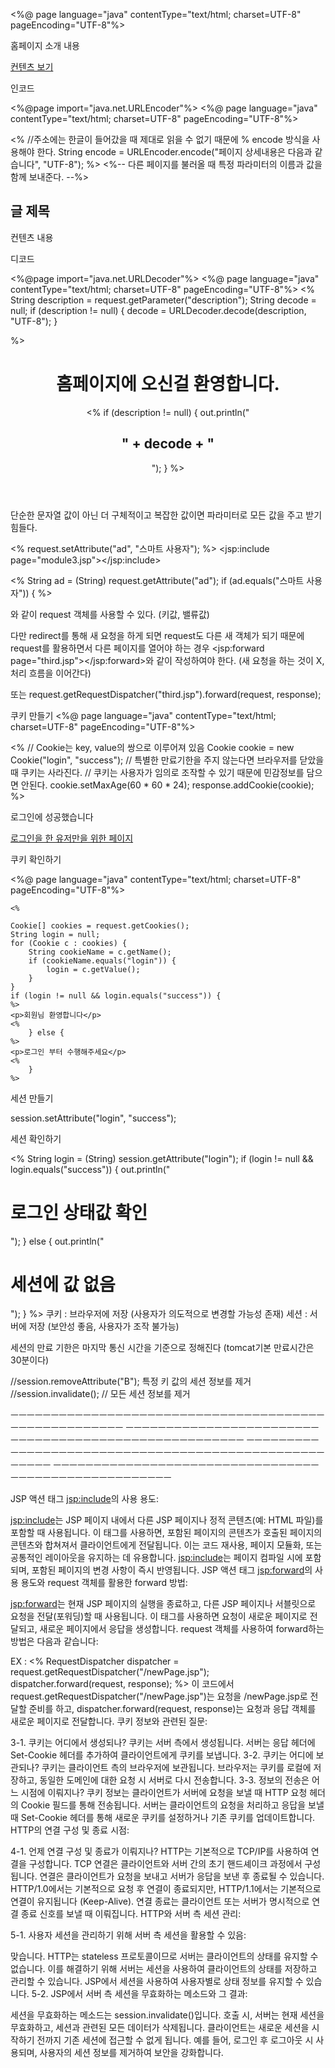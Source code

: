 


<%@ page language="java" contentType="text/html; charset=UTF-8"
	pageEncoding="UTF-8"%>
<!DOCTYPE html>
<html>
<head>
<meta charset="UTF-8">
<title>Index</title>
</head>
<body>
	<jsp:include page="module.jsp"></jsp:include> <!-- module.jsp의 내용을 읽어와서 출력함 -->
	<p>홈페이지 소개 내용</p>
	<nav>
		<a href="page.jsp">컨텐츠 보기</a>
	</nav>
	<jsp:include page="module2.jsp"></jsp:include>
</body>
</html>





인코드

<%@page import="java.net.URLEncoder"%>
<%@ page language="java" contentType="text/html; charset=UTF-8"
	pageEncoding="UTF-8"%>
<!DOCTYPE html>
<html>
<head>
<meta charset="UTF-8">
<title>Page</title>
</head>
<body>
	<%
		//주소에는 한글이 들어갔을 때 제대로 읽을 수 없기 때문에 % encode 방식을 사용해야 한다.
		String encode = URLEncoder.encode("페이지 상세내용은 다음과 같습니다", "UTF-8"); 
	%>
	<%-- 다른 페이지를 불러올 때 특정 파라미터의 이름과 값을 함께 보내준다. --%>
	<jsp:include page="module.jsp">
		<jsp:param name="description" value="<%= encode %>"/>
	</jsp:include>
	<article>
		<h1>글 제목</h1>
		<p>컨텐츠 내용</p>
	</article>
	<jsp:include page="module2.jsp"></jsp:include>
</body>
</html>



디코드


<%@page import="java.net.URLDecoder"%>
<%@ page language="java" contentType="text/html; charset=UTF-8"
    pageEncoding="UTF-8"%>
<%
	String description = request.getParameter("description");
	String decode = null;
	if (description != null) {
		decode = URLDecoder.decode(description, "UTF-8");
	}
	
%>

<header>
	<h1>홈페이지에 오신걸 환영합니다.</h1>
	<% 
		if (description != null) {
			out.println("<h2>" + decode + "</h2>");
		}
 	%>
</header>









단순한 문자열 값이 아닌 더 구체적이고 복잡한 값이면 
파라미터로 모든 값을 주고 받기 힘들다.


<%
request.setAttribute("ad", "스마트 사용자");
%>
<jsp:include page="module3.jsp"></jsp:include>


<%
String ad = (String) request.getAttribute("ad");
if (ad.equals("스마트 사용자")) {
%>

와 같이 request 객체를 사용할 수 있다.
(키값, 밸류값)


다만 redirect를 통해 새 요청을 하게 되면 request도 다른 새 객체가 되기 때문에
request를 활용하면서 다른 페이지를 열어야 하는 경우
<jsp:forward page="third.jsp"></jsp:forward>와 같이 작성하여야 한다.
(새 요청을 하는 것이 X, 처리 흐름을 이어간다)

또는 
request.getRequestDispatcher("third.jsp").forward(request, response);







쿠키 만들기
<%@ page language="java" contentType="text/html; charset=UTF-8"
    pageEncoding="UTF-8"%>
<!DOCTYPE html>
<html>
<head>
<meta charset="UTF-8">
<title>로그인 성공</title>
</head>
<body>
	<%
		// Cookie는 key, value의 쌍으로 이루어져 있음
		Cookie cookie = new Cookie("login", "success");
		// 특별한 만료기한을 주지 않는다면 브라우저를 닫았을 때 쿠키는 사라진다.
		// 쿠키는 사용자가 임의로 조작할 수 있기 때문에 민감정보를 담으면 안된다.
		cookie.setMaxAge(60 * 60 * 24);
		response.addCookie(cookie);
	%>
	<p>로그인에 성공했습니다</p>
	<a href="onlyForLoginUser.jsp">로그인을 한 유저만을 위한 페이지</a>

</body>
</html>

쿠키 확인하기

<%@ page language="java" contentType="text/html; charset=UTF-8"
    pageEncoding="UTF-8"%>
<!DOCTYPE html>
<html>
<head>
<meta charset="UTF-8">
<title>로그인을 한 유저를 위한 페이지</title>
</head>
<body>

	<%
	
	Cookie[] cookies = request.getCookies();
	String login = null;
	for (Cookie c : cookies) {
		String cookieName = c.getName();
		if (cookieName.equals("login")) {
			login = c.getValue();
		}
	}
	if (login != null && login.equals("success")) {
	%>
	<p>회원님 환영합니다</p>
	<%
		} else {
	%>
	<p>로그인 부터 수행해주세요</p>
	<%
		}
	%>

</body>
</html>





세션 만들기

session.setAttribute("login", "success");


세션 확인하기


<%
	String login = (String) session.getAttribute("login");
	if (login != null && login.equals("success")) {
		out.println("<h1>로그인 상태값 확인</h1>");
	} else {
		out.println("<h1>세션에 값 없음</h1>");
	}
%>
쿠키 : 브라우저에 저장 (사용자가 의도적으로 변경할 가능성 존재)
세션 : 서버에 저장 (보안성 좋음, 사용자가 조작 불가능)

세션의 만료 기한은 마지막 통신 시간을 기준으로 정해진다
(tomcat기본 만료시간은 30분이다)


//session.removeAttribute("B"); 특정 키 값의 세션 정보를 제거
//session.invalidate(); // 모든 세션 정보를 제거












ㅡㅡㅡㅡㅡㅡㅡㅡㅡㅡㅡㅡㅡㅡㅡㅡㅡㅡㅡㅡㅡㅡㅡㅡㅡㅡㅡㅡㅡㅡㅡㅡㅡㅡㅡㅡㅡㅡㅡㅡㅡㅡㅡㅡㅡㅡㅡㅡㅡㅡㅡㅡㅡ
ㅡㅡㅡㅡㅡㅡㅡㅡㅡㅡㅡㅡㅡㅡㅡㅡㅡㅡㅡㅡㅡㅡㅡㅡㅡㅡㅡㅡㅡㅡㅡㅡㅡㅡㅡㅡㅡㅡㅡㅡㅡㅡㅡㅡㅡㅡㅡㅡㅡㅡㅡㅡㅡ
ㅡㅡㅡㅡㅡㅡㅡㅡㅡㅡㅡㅡㅡㅡㅡㅡㅡㅡㅡㅡㅡㅡㅡㅡㅡㅡㅡㅡㅡㅡㅡㅡㅡㅡㅡㅡㅡㅡㅡㅡㅡㅡㅡㅡㅡㅡㅡㅡㅡㅡㅡㅡㅡ
ㅡㅡㅡㅡㅡㅡㅡㅡㅡㅡㅡㅡㅡㅡㅡㅡㅡㅡㅡㅡㅡㅡㅡㅡㅡㅡㅡㅡㅡㅡㅡㅡㅡㅡㅡㅡㅡㅡㅡㅡㅡㅡㅡㅡㅡㅡㅡㅡㅡㅡㅡㅡㅡ


JSP 액션 태그 <jsp:include>의 사용 용도:

<jsp:include>는 JSP 페이지 내에서 다른 JSP 페이지나 정적 콘텐츠(예: HTML 파일)를 포함할 때 사용됩니다. 이 태그를 사용하면, 포함된 페이지의 콘텐츠가 호출된 페이지의 콘텐츠와 합쳐져서 클라이언트에게 전달됩니다. 이는 코드 재사용, 페이지 모듈화, 또는 공통적인 레이아웃을 유지하는 데 유용합니다. <jsp:include>는 페이지 컴파일 시에 포함되며, 포함된 페이지의 변경 사항이 즉시 반영됩니다.
JSP 액션 태그 <jsp:forward>의 사용 용도와 request 객체를 활용한 forward 방법:

<jsp:forward>는 현재 JSP 페이지의 실행을 종료하고, 다른 JSP 페이지나 서블릿으로 요청을 전달(포워딩)할 때 사용됩니다. 이 태그를 사용하면 요청이 새로운 페이지로 전달되고, 새로운 페이지에서 응답을 생성합니다.
request 객체를 사용하여 forward하는 방법은 다음과 같습니다:

EX :
<%
    RequestDispatcher dispatcher = request.getRequestDispatcher("/newPage.jsp");
    dispatcher.forward(request, response);
%>
이 코드에서 request.getRequestDispatcher("/newPage.jsp")는 요청을 /newPage.jsp로 전달할 준비를 하고, dispatcher.forward(request, response)는 요청과 응답 객체를 새로운 페이지로 전달합니다.
쿠키 정보와 관련된 질문:

3-1. 쿠키는 어디에서 생성되나?
쿠키는 서버 측에서 생성됩니다. 서버는 응답 헤더에 Set-Cookie 헤더를 추가하여 클라이언트에게 쿠키를 보냅니다.
3-2. 쿠키는 어디에 보관되나?
쿠키는 클라이언트 측의 브라우저에 보관됩니다. 브라우저는 쿠키를 로컬에 저장하고, 동일한 도메인에 대한 요청 시 서버로 다시 전송합니다.
3-3. 정보의 전송은 어느 시점에 이뤄지나?
쿠키 정보는 클라이언트가 서버에 요청을 보낼 때 HTTP 요청 헤더의 Cookie 필드를 통해 전송됩니다. 서버는 클라이언트의 요청을 처리하고 응답을 보낼 때 Set-Cookie 헤더를 통해 새로운 쿠키를 설정하거나 기존 쿠키를 업데이트합니다.
HTTP의 연결 구성 및 종료 시점:

4-1. 언제 연결 구성 및 종료가 이뤄지나?
HTTP는 기본적으로 TCP/IP를 사용하여 연결을 구성합니다. TCP 연결은 클라이언트와 서버 간의 초기 핸드셰이크 과정에서 구성됩니다. 연결은 클라이언트가 요청을 보내고 서버가 응답을 보낸 후 종료될 수 있습니다. HTTP/1.0에서는 기본적으로 요청 후 연결이 종료되지만, HTTP/1.1에서는 기본적으로 연결이 유지됩니다 (Keep-Alive). 연결 종료는 클라이언트 또는 서버가 명시적으로 연결 종료 신호를 보낼 때 이뤄집니다.
HTTP와 서버 측 세션 관리:

5-1. 사용자 세션을 관리하기 위해 서버 측 세션을 활용할 수 있음:

맞습니다. HTTP는 stateless 프로토콜이므로 서버는 클라이언트의 상태를 유지할 수 없습니다. 이를 해결하기 위해 서버는 세션을 사용하여 클라이언트의 상태를 저장하고 관리할 수 있습니다. JSP에서 세션을 사용하여 사용자별로 상태 정보를 유지할 수 있습니다.
5-2. JSP에서 서버 측 세션을 무효화하는 메소드와 그 결과:

세션을 무효화하는 메소드는 session.invalidate()입니다. 호출 시, 서버는 현재 세션을 무효화하고, 세션과 관련된 모든 데이터가 삭제됩니다. 클라이언트는 새로운 세션을 시작하기 전까지 기존 세션에 접근할 수 없게 됩니다. 예를 들어, 로그인 후 로그아웃 시 사용되며, 사용자의 세션 정보를 제거하여 보안을 강화합니다.




